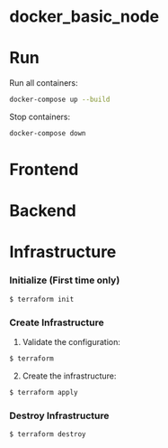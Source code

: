 # docker_basic_node


# Run

Run all containers:

```bash
docker-compose up --build
```

Stop containers: 

```bash
docker-compose down
```

# Frontend


# Backend


# Infrastructure

### Initialize (First time only)

```bash
$ terraform init
```

### Create Infrastructure

1. Validate the configuration:

```bash
$ terraform 
```

2. Create the infrastructure:

```bash
$ terraform apply
```

### Destroy Infrastructure

```bash
$ terraform destroy
```

